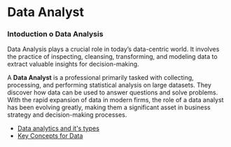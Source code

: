 # Data Analyst

### Intoduction o Data Analysis

Data Analysis plays a crucial role in today’s data-centric world. It involves the practice of inspecting, cleansing, transforming, and modeling data to extract valuable insights for decision-making.

A **Data Analyst** is a professional primarily tasked with collecting, processing, and performing statistical analysis on large datasets. They discover how data can be used to answer questions and solve problems. With the rapid expansion of data in modern firms, the role of a data analyst has been evolving greatly, making them a significant asset in business strategy and decision-making processes.


- [Data analytics and it's types](101-data-analytics.md)
- [Key Concepts for Data](102-key-concepts.md)

